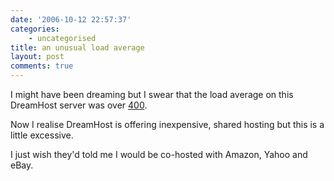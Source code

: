 ```yaml
---
date: '2006-10-12 22:57:37'
categories:
    - uncategorised
title: an unusual load average
layout: post
comments: true
---
```


I might have been dreaming but I swear that the load average on this
DreamHost server was over
[400](http://flickr.com/photos/70276096@N00/267787342/).

Now I realise DreamHost is offering inexpensive, shared hosting but this
is a little excessive.

I just wish they'd told me I would be co-hosted with Amazon, Yahoo and
eBay.
